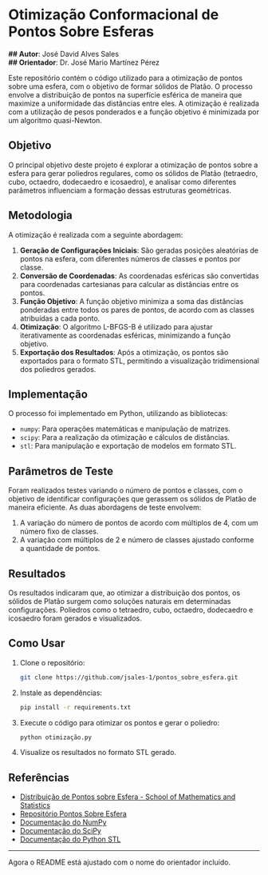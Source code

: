 # Otimização Conformacional de Pontos Sobre Esferas

**## Autor**: José David Alves Sales  
**## Orientador**: Dr. José Mario Martínez Pérez  

Este repositório contém o código utilizado para a otimização de pontos sobre uma esfera, com o objetivo de formar sólidos de Platão. O processo envolve a distribuição de pontos na superfície esférica de maneira que maximize a uniformidade das distâncias entre eles. A otimização é realizada com a utilização de pesos ponderados e a função objetivo é minimizada por um algoritmo quasi-Newton.

## Objetivo

O principal objetivo deste projeto é explorar a otimização de pontos sobre a esfera para gerar poliedros regulares, como os sólidos de Platão (tetraedro, cubo, octaedro, dodecaedro e icosaedro), e analisar como diferentes parâmetros influenciam a formação dessas estruturas geométricas.

## Metodologia

A otimização é realizada com a seguinte abordagem:

1. **Geração de Configurações Iniciais**: São geradas posições aleatórias de pontos na esfera, com diferentes números de classes e pontos por classe.
2. **Conversão de Coordenadas**: As coordenadas esféricas são convertidas para coordenadas cartesianas para calcular as distâncias entre os pontos.
3. **Função Objetivo**: A função objetivo minimiza a soma das distâncias ponderadas entre todos os pares de pontos, de acordo com as classes atribuídas a cada ponto.
4. **Otimização**: O algoritmo L-BFGS-B é utilizado para ajustar iterativamente as coordenadas esféricas, minimizando a função objetivo.
5. **Exportação dos Resultados**: Após a otimização, os pontos são exportados para o formato STL, permitindo a visualização tridimensional dos poliedros gerados.

## Implementação

O processo foi implementado em Python, utilizando as bibliotecas:
- `numpy`: Para operações matemáticas e manipulação de matrizes.
- `scipy`: Para a realização da otimização e cálculos de distâncias.
- `stl`: Para manipulação e exportação de modelos em formato STL.

## Parâmetros de Teste

Foram realizados testes variando o número de pontos e classes, com o objetivo de identificar configurações que gerassem os sólidos de Platão de maneira eficiente. As duas abordagens de teste envolvem:
1. A variação do número de pontos de acordo com múltiplos de 4, com um número fixo de classes.
2. A variação com múltiplos de 2 e número de classes ajustado conforme a quantidade de pontos.

## Resultados

Os resultados indicaram que, ao otimizar a distribuição dos pontos, os sólidos de Platão surgem como soluções naturais em determinadas configurações. Poliedros como o tetraedro, cubo, octaedro, dodecaedro e icosaedro foram gerados e visualizados.

## Como Usar

1. Clone o repositório:
   ```bash
   git clone https://github.com/jsales-1/pontos_sobre_esfera.git
   ```

2. Instale as dependências:
   ```bash
   pip install -r requirements.txt
   ```

3. Execute o código para otimizar os pontos e gerar o poliedro:
   ```bash
   python otimização.py
   ```

4. Visualize os resultados no formato STL gerado.

## Referências

- [Distribuição de Pontos sobre Esfera - School of Mathematics and Statistics](https://www.unsw.edu.au/science/our-schools/maths/our-school/spotlight-on-our-people/history-school/glimpses-mathematics-and-statistics/distributing-points-sphere)
- [Repositório Pontos Sobre Esfera](https://github.com/jsales-1/pontos_sobre_esfera)
- [Documentação do NumPy](https://numpy.org/doc/stable/)
- [Documentação do SciPy](https://docs.scipy.org/doc/scipy/)
- [Documentação do Python STL](https://python-stl.readthedocs.io/en/latest/)

---

Agora o README está ajustado com o nome do orientador incluído.
